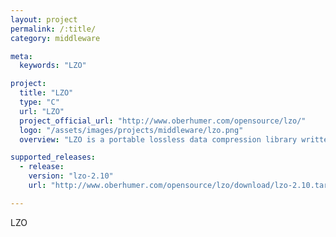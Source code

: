 ```yaml
---
layout: project
permalink: /:title/
category: middleware

meta:
  keywords: "LZO"

project:
  title: "LZO"
  type: "C"
  url: "LZO"
  project_official_url: "http://www.oberhumer.com/opensource/lzo/"
  logo: "/assets/images/projects/middleware/lzo.png"
  overview: "LZO is a portable lossless data compression library written in ANSI C."

supported_releases:
  - release:
    version: "lzo-2.10"
    url: "http://www.oberhumer.com/opensource/lzo/download/lzo-2.10.tar.gz"

---
```


<p>LZO</p>
